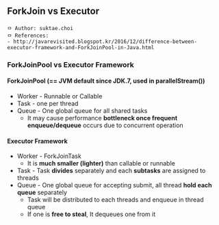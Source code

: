 ## ForkJoin vs Executor
```
ㅁ Author: suktae.choi
ㅁ References:
- http://javarevisited.blogspot.kr/2016/12/difference-between-executor-framework-and-ForkJoinPool-in-Java.html
```

### ForkJoinPool vs Executor Framework
#### ForkJoinPool (== JVM default since JDK.7, used in parallelStream())
- Worker - Runnable or Callable
- Task - one per thread
- Queue - One global queue for all shared tasks
  - It may cause performance **bottleneck once frequent enqueue/dequeue** occurs due to concurrent operation

#### Executor Framework
- Worker - ForkJoinTask
  - It is **much smaller (lighter)** than callable or runnable
- Task - Task **divides** separately and each **subtasks** are assigned to threads
- Queue - One global queue for accepting submit, all thread **hold each queue** separately
  - Task will be distributed to each threads and enqueue in thread queue
  - If one is **free to steal**, It dequeues one from it
